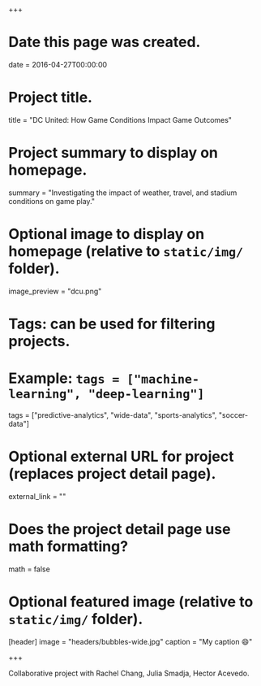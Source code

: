 +++
# Date this page was created.
date = 2016-04-27T00:00:00

# Project title.
title = "DC United: How Game Conditions Impact Game Outcomes"

# Project summary to display on homepage.
summary = "Investigating the impact of weather, travel, and stadium conditions on game play."

# Optional image to display on homepage (relative to `static/img/` folder).
image_preview = "dcu.png"

# Tags: can be used for filtering projects.
# Example: `tags = ["machine-learning", "deep-learning"]`
tags = ["predictive-analytics", "wide-data", "sports-analytics", "soccer-data"]

# Optional external URL for project (replaces project detail page).
external_link = ""

# Does the project detail page use math formatting?
math = false

# Optional featured image (relative to `static/img/` folder).
[header]
image = "headers/bubbles-wide.jpg"
caption = "My caption :smile:"

+++

Collaborative project with Rachel Chang, Julia Smadja, Hector Acevedo.
